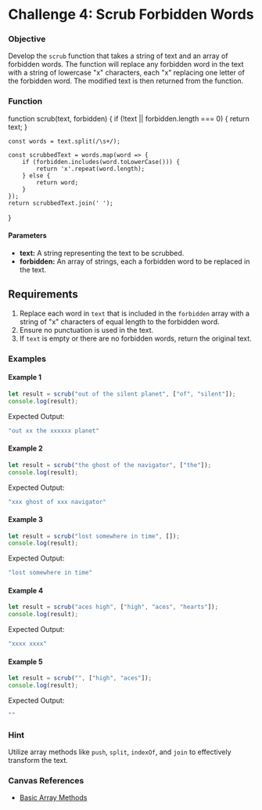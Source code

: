 # Challenge 4: Scrub Forbidden Words

### Objective
Develop the `scrub` function that takes a string of text and an array of forbidden words. The function will replace any forbidden word in the text with a string of lowercase "x" characters, each "x" replacing one letter of the forbidden word. The modified text is then returned from the function.

### Function
function scrub(text, forbidden) {
    if (!text || forbidden.length === 0) {
        return text;
    }

    const words = text.split(/\s+/);

    const scrubbedText = words.map(word => {
        if (forbidden.includes(word.toLowerCase())) {
            return 'x'.repeat(word.length);
        } else {
            return word;
        }
    });
    return scrubbedText.join(' ');
}
#### Parameters
- **text:** A string representing the text to be scrubbed.
- **forbidden:** An array of strings, each a forbidden word to be replaced in the text.

## Requirements
1. Replace each word in `text` that is included in the `forbidden` array with a string of "x" characters of equal length to the forbidden word.
2. Ensure no punctuation is used in the text.
3. If `text` is empty or there are no forbidden words, return the original text.

### Examples

#### Example 1
```javascript
let result = scrub("out of the silent planet", ["of", "silent"]);
console.log(result);
```
Expected Output:
```javascript
"out xx the xxxxxx planet"
```

#### Example 2
```javascript
let result = scrub("the ghost of the navigator", ["the"]);
console.log(result);
```
Expected Output:
```javascript
"xxx ghost of xxx navigator"
```

#### Example 3
```javascript
let result = scrub("lost somewhere in time", []);
console.log(result);
```
Expected Output:
```javascript
"lost somewhere in time"
```

#### Example 4
```javascript
let result = scrub("aces high", ["high", "aces", "hearts"]);
console.log(result);
```
Expected Output:
```javascript
"xxxx xxxx"
```

#### Example 5
```javascript
let result = scrub("", ["high", "aces"]);
console.log(result);
```
Expected Output:
```javascript
""
```

### Hint
Utilize array methods like `push`, `split`, `indexOf`, and `join` to effectively transform the text.

### Canvas References
- [Basic Array Methods](https://bloomtech.instructure.com/courses/2785/modules/items/690462)